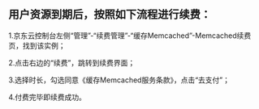 ## 用户资源到期后，按照如下流程进行续费：

1.京东云控制台左侧“管理”-“续费管理”-“缓存Memcached”-Memcached续费页，找到该实例；

2.点击右边的“续费”，跳转到续费界面；

3.选择时长，勾选同意《缓存Memcached服务条款》，点击“去支付”；

4.付费完毕即续费成功。
